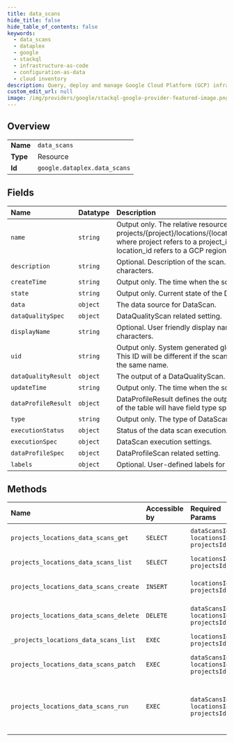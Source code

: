 ```yaml
---
title: data_scans
hide_title: false
hide_table_of_contents: false
keywords:
  - data_scans
  - dataplex
  - google    
  - stackql
  - infrastructure-as-code
  - configuration-as-data
  - cloud inventory
description: Query, deploy and manage Google Cloud Platform (GCP) infrastructure and resources using SQL
custom_edit_url: null
image: /img/providers/google/stackql-google-provider-featured-image.png
---
```

  
    

## Overview
<table><tbody>
<tr><td><b>Name</b></td><td><code>data_scans</code></td></tr>
<tr><td><b>Type</b></td><td>Resource</td></tr>
<tr><td><b>Id</b></td><td><code>google.dataplex.data_scans</code></td></tr>
</tbody></table>

## Fields
| Name | Datatype | Description |
|:-----|:---------|:------------|
| `name` | `string` | Output only. The relative resource name of the scan, of the form: projects/&#123;project&#125;/locations/&#123;location_id&#125;/dataScans/&#123;datascan_id&#125;, where project refers to a project_id or project_number and location_id refers to a GCP region. |
| `description` | `string` | Optional. Description of the scan. Must be between 1-1024 characters. |
| `createTime` | `string` | Output only. The time when the scan was created. |
| `state` | `string` | Output only. Current state of the DataScan. |
| `data` | `object` | The data source for DataScan. |
| `dataQualitySpec` | `object` | DataQualityScan related setting. |
| `displayName` | `string` | Optional. User friendly display name. Must be between 1-256 characters. |
| `uid` | `string` | Output only. System generated globally unique ID for the scan. This ID will be different if the scan is deleted and re-created with the same name. |
| `dataQualityResult` | `object` | The output of a DataQualityScan. |
| `updateTime` | `string` | Output only. The time when the scan was last updated. |
| `dataProfileResult` | `object` | DataProfileResult defines the output of DataProfileScan. Each field of the table will have field type specific profile result. |
| `type` | `string` | Output only. The type of DataScan. |
| `executionStatus` | `object` | Status of the data scan execution. |
| `executionSpec` | `object` | DataScan execution settings. |
| `dataProfileSpec` | `object` | DataProfileScan related setting. |
| `labels` | `object` | Optional. User-defined labels for the scan. |
## Methods
| Name | Accessible by | Required Params | Description |
|:-----|:--------------|:----------------|:------------|
| `projects_locations_data_scans_get` | `SELECT` | `dataScansId, locationsId, projectsId` | Gets a DataScan resource. |
| `projects_locations_data_scans_list` | `SELECT` | `locationsId, projectsId` | Lists DataScans. |
| `projects_locations_data_scans_create` | `INSERT` | `locationsId, projectsId` | Creates a DataScan resource. |
| `projects_locations_data_scans_delete` | `DELETE` | `dataScansId, locationsId, projectsId` | Deletes a DataScan resource. |
| `_projects_locations_data_scans_list` | `EXEC` | `locationsId, projectsId` | Lists DataScans. |
| `projects_locations_data_scans_patch` | `EXEC` | `dataScansId, locationsId, projectsId` | Updates a DataScan resource. |
| `projects_locations_data_scans_run` | `EXEC` | `dataScansId, locationsId, projectsId` | Runs an on-demand execution of a DataScan |

